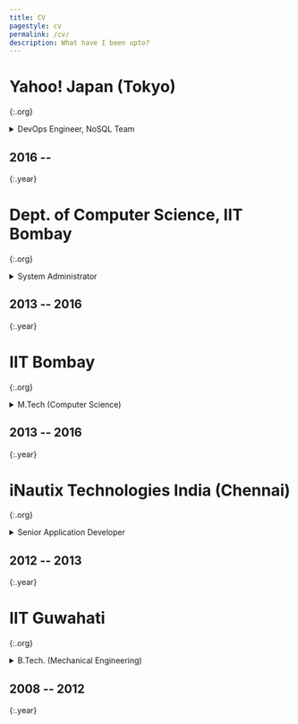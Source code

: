 ```yaml
---
title: CV
pagestyle: cv
permalink: /cv/
description: What have I been upto?
---
```


# Yahoo! Japan (Tokyo)
{:.org}

<details markdown="1">
<summary>DevOps Engineer, NoSQL Team</summary>
 - Setup and administration of Cassandra database clusters
 - Develop and maintain tools for automating the above tasks (Chef, Fabric)
 - Test alternative database software and hardware
 - Explore alternative means of deployment (e.g., Kubernetes,  DCOS)
 - Deployments on CentOS, both bare metal and OpenStack.
 - Mentored Yahoo! Japan interns in contributing to OSS in 2017 and 2018
</details>

## 2016 --
{:.year}

<!-- section -->

# Dept. of Computer Science, IIT Bombay
{:.org}

<details markdown="1">
<summary>System Administrator</summary>
- (Part-time with MTech, 20 hours/week)
- Set up 4-way multi-master synchronised LDAP servers
- Set up an instance of Gitlab for department usage
- Ensured proper management of configuration via git and Puppet
- Created a Debian repository for distributing in-house software
- Split up monolithic webserver for higher reliability and performance
</details>

## 2013 -- 2016
{:.year}

<!-- section -->

# IIT Bombay
{:.org}

<details markdown="1">
<summary>M.Tech (Computer Science)</summary>
- CPI: 8.37
- M.Tech. Project: **RSA: Side-Channel Attacks**
</details>

## 2013 -- 2016
{:.year}

<!-- section -->

# iNautix Technologies India (Chennai)
{:.org}

<details markdown="1">
<summary>Senior Application Developer</summary>
- Maintenance of legacy C back-end codebase and migration to Java
</details>

## 2012 -- 2013
{:.year}

<!-- section -->

# IIT Guwahati
{:.org}

<details markdown="1">
<summary>B.Tech. (Mechanical Engineering)</summary>
- CPI: 6.69
- B.Tech. Project: **True Modal Control**
</details>

## 2008 -- 2012
{:.year}
